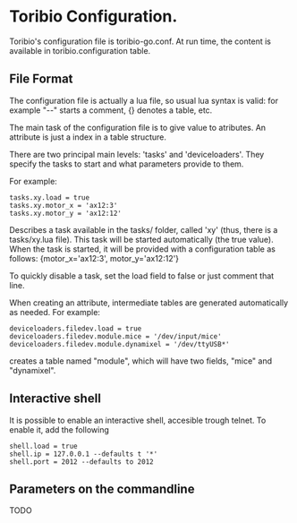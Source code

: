 # Toribio Configuration.

Toribio's configuration file is toribio-go.conf. At run time, the content
is available in toribio.configuration table.

## File Format

The configuration file is actually a lua file, so usual lua syntax is valid:
for example "--" starts a comment, {} denotes a table, etc.

The main task of the configuration file is to give value to atributes. An 
attribute is just a index in a table structure.

There are two principal main levels: 'tasks' and 'deviceloaders'. They specify
the tasks to start and what parameters provide to them.

For example:

    tasks.xy.load = true
    tasks.xy.motor_x = 'ax12:3'
    tasks.xy.motor_y = 'ax12:12'

Describes a task available in the tasks/ folder, called 'xy' (thus, there
is a tasks/xy.lua file). This task will be started automatically (the true 
value). When the task is started, it will be provided with a configuration
table as follows: {motor\_x='ax12:3', motor\_y='ax12:12'}

To quickly disable a task, set the load field to false or just comment that
line.

When creating an attribute, intermediate tables are generated automatically
as needed. For example:

    deviceloaders.filedev.load = true
    deviceloaders.filedev.module.mice = '/dev/input/mice'
    deviceloaders.filedev.module.dynamixel = '/dev/ttyUSB*'

creates a table named "module", which will have two fields, "mice" and 
"dynamixel".

## Interactive shell

It is possible to enable an interactive shell, accesible trough telnet. To 
enable it, add the following

    shell.load = true
    shell.ip = 127.0.0.1 --defaults t '*'
    shell.port = 2012 --defaults to 2012


## Parameters on the commandline

TODO


